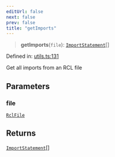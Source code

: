 ```yaml
---
editUrl: false
next: false
prev: false
title: "getImports"
---
```


> **getImports**(`file`): [`ImportStatement`](/api/ast/interfaces/importstatement/)[]

Defined in: [utils.ts:131](https://github.com/rcs-agents/rcs-lang/blob/469fcdfdc8e17c47e6157264f59d88421628e7a2/packages/ast/src/utils.ts#L131)

Get all imports from an RCL file

## Parameters

### file

[`RclFile`](/api/ast/interfaces/rclfile/)

## Returns

[`ImportStatement`](/api/ast/interfaces/importstatement/)[]
